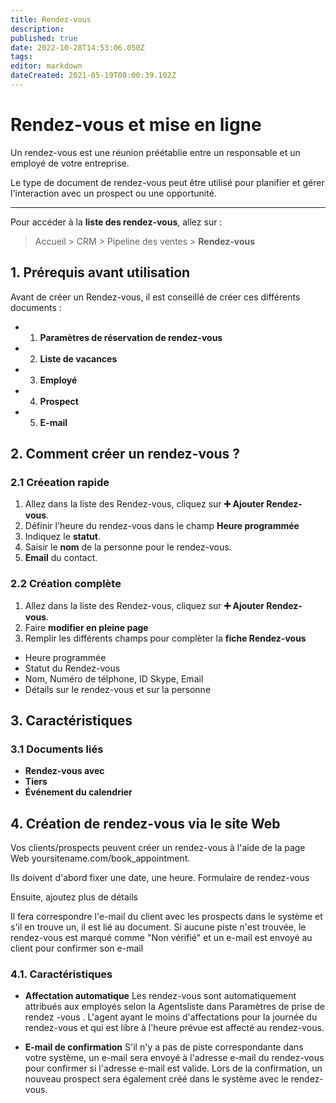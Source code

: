 ```yaml
---
title: Rendez-vous
description: 
published: true
date: 2022-10-28T14:53:06.050Z
tags: 
editor: markdown
dateCreated: 2021-05-19T08:00:39.102Z
---
```


# Rendez-vous et mise en ligne
Un rendez-vous est une réunion préétablie entre un responsable et un employé de votre entreprise.

Le type de document de rendez-vous peut être utilisé pour planifier et gérer l'interaction avec un prospect ou une opportunité.

---

Pour accéder à la **liste des rendez-vous**, allez sur :

> Accueil > CRM > Pipeline des ventes > **Rendez-vous**

## 1. Prérequis avant utilisation

Avant de créer un Rendez-vous, il est conseillé de créer ces différents documents : 

- 1. **Paramètres de réservation de rendez-vous**
- 2. **Liste de vacances**
- 3. **Employé**
- 4. **Prospect**
- 5. **E-mail**

## 2. Comment créer un rendez-vous ?

### 2.1 Créeation rapide

1. Allez dans la liste des Rendez-vous, cliquez sur **:heavy_plus_sign: Ajouter Rendez-vous**.
2. Définir l'heure du rendez-vous dans le champ **Heure programmée**
3. Indiquez le **statut**.
4. Saisir le **nom** de la personne pour le rendez-vous.
5. **Email** du contact.

### 2.2 Création complète

1. Allez dans la liste des Rendez-vous, cliquez sur **:heavy_plus_sign: Ajouter Rendez-vous**.
2. Faire **modifier en pleine page**
3. Remplir les différents champs pour complèter la **fiche Rendez-vous**
- Heure programmée
- Statut du Rendez-vous
- Nom, Numéro de télphone, ID Skype, Email
- Détails sur le rendez-vous et sur la personne

## 3. Caractéristiques

### 3.1 Documents liés

- **Rendez-vous avec**
- **Tiers**
- **Événement du calendrier**

## 4. Création de rendez-vous via le site Web

Vos clients/prospects peuvent créer un rendez-vous à l'aide de la page Web yoursitename.com/book_appointment.

Ils doivent d'abord fixer une date, une heure. Formulaire de rendez-vous

Ensuite, ajoutez plus de détails

Il fera correspondre l'e-mail du client avec les prospects dans le système et s'il en trouve un, il est lié au document. Si aucune piste n'est trouvée, le rendez-vous est marqué comme "Non vérifié" et un e-mail est envoyé au client pour confirmer son e-mail

### 4.1. Caractéristiques 

- **Affectation automatique**
Les rendez-vous sont automatiquement attribués aux employés selon la Agentsliste dans Paramètres de prise de rendez -vous . L'agent ayant le moins d'affectations pour la journée du rendez-vous et qui est libre à l'heure prévue est affecté au rendez-vous.


- **E-mail de confirmation**
S'il n'y a pas de piste correspondante dans votre système, un e-mail sera envoyé à l'adresse e-mail du rendez-vous pour confirmer si l'adresse e-mail est valide. Lors de la confirmation, un nouveau prospect sera également créé dans le système avec le rendez-vous.


